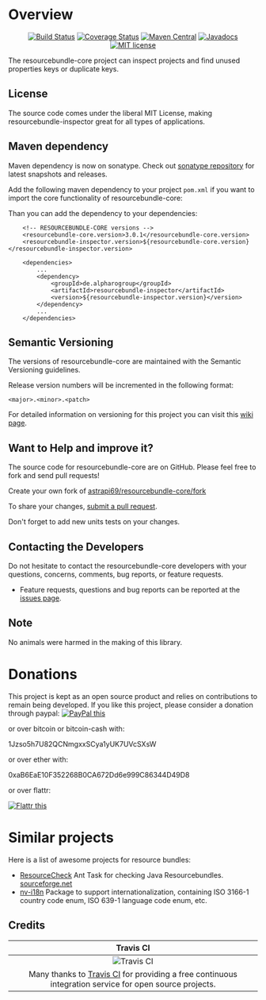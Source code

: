 # Overview

<div align="center">

[![Build Status](https://travis-ci.org/astrapi69/resourcebundle-core.svg?branch=master)](https://travis-ci.org/astrapi69/resourcebundle-core)
[![Coverage Status](https://coveralls.io/repos/github/astrapi69/resourcebundle-core/badge.svg?branch=develop)](https://coveralls.io/github/astrapi69/resourcebundle-core?branch=develop)
[![Maven Central](https://maven-badges.herokuapp.com/maven-central/de.alpharogroup/resourcebundle-core/badge.svg)](https://maven-badges.herokuapp.com/maven-central/de.alpharogroup/resourcebundle-core)
[![Javadocs](http://www.javadoc.io/badge/de.alpharogroup/resourcebundle-inspector.svg)](http://www.javadoc.io/doc/de.alpharogroup/resourcebundle-inspector)
[![MIT license](http://img.shields.io/badge/license-MIT-brightgreen.svg?style=flat)](http://opensource.org/licenses/MIT)

</div>

The resourcebundle-core project can inspect projects and find unused properties keys or duplicate keys.
		
## License

The source code comes under the liberal MIT License, making resourcebundle-inspector great for all types of applications.

## Maven dependency

Maven dependency is now on sonatype.
Check out [sonatype repository](https://oss.sonatype.org/#nexus-search;quick~resourcebundle-inspector) for latest snapshots and releases.

Add the following maven dependency to your project `pom.xml` if you want to import the core functionality of resourcebundle-core:

Than you can add the dependency to your dependencies:

		<!-- RESOURCEBUNDLE-CORE versions -->
		<resourcebundle-core.version>3.0.1</resourcebundle-core.version>
		<resourcebundle-inspector.version>${resourcebundle-core.version}</resourcebundle-inspector.version>

		<dependencies>
			...
			<dependency>
				<groupId>de.alpharogroup</groupId>
				<artifactId>resourcebundle-inspector</artifactId>
				<version>${resourcebundle-inspector.version}</version>
			</dependency>
			...
		</dependencies>


## Semantic Versioning

The versions of resourcebundle-core are maintained with the Semantic Versioning guidelines.

Release version numbers will be incremented in the following format:

`<major>.<minor>.<patch>`

For detailed information on versioning for this project you can visit this [wiki page](https://github.com/lightblueseas/mvn-parent-projects/wiki/Semantic-Versioning).

## Want to Help and improve it? ###

The source code for resourcebundle-core are on GitHub. Please feel free to fork and send pull requests!

Create your own fork of [astrapi69/resourcebundle-core/fork](https://github.com/astrapi69/resourcebundle-core/fork)

To share your changes, [submit a pull request](https://github.com/astrapi69/resourcebundle-core/pull/new/develop).

Don't forget to add new units tests on your changes.

## Contacting the Developers

Do not hesitate to contact the resourcebundle-core developers with your questions, concerns, comments, bug reports, or feature requests.
- Feature requests, questions and bug reports can be reported at the [issues page](https://github.com/astrapi69/resourcebundle-core/issues).

## Note

No animals were harmed in the making of this library.

# Donations

This project is kept as an open source product and relies on contributions to remain being developed. 
If you like this project, please consider a donation through paypal: <a href="https://www.paypal.com/cgi-bin/webscr?cmd=_donations&business=GUGLK2W5PX29G&lc=GB&item_name=Open%2dsource%20developer&no_note=0&cn=Notice&no_shipping=1&currency_code=EUR&bn=PP%2dDonationsBF%3abtn_donateCC_LG%2egif%3aNonHostedGuest" target="_blank">
<img src="https://www.paypalobjects.com/en_US/GB/i/btn/btn_donateCC_LG.gif" alt="PayPal this" title="PayPal – The safer, easier way to pay online!" border="0" />
</a>

or over bitcoin or bitcoin-cash with:

1Jzso5h7U82QCNmgxxSCya1yUK7UVcSXsW

or over ether with:

0xaB6EaE10F352268B0CA672Dd6e999C86344D49D8

or over flattr:
  
<a href="http://flattr.com/thing/4180911/astrapi69resourcebundle-inspector-on-GitHub" target="_blank">
<img src="http://api.flattr.com/button/flattr-badge-large.png" alt="Flattr this" title="Flattr this" border="0" />
</a>

# Similar projects

Here is a list of awesome projects for resource bundles:

* [ResourceCheck](http://rscbundlecheck.sourceforge.net/) Ant Task for checking Java Resourcebundles. [sourceforge.net](https://sourceforge.net/projects/rscbundlecheck/)
* [nv-i18n](https://github.com/TakahikoKawasaki/nv-i18n) Package to support internationalization, containing ISO 3166-1 country code enum, ISO 639-1 language code enum, etc.

## Credits

|Travis CI|
|:-:|
|![Travis CI](https://travis-ci.com/images/logos/TravisCI-Full-Color.png)|
|Many thanks to [Travis CI](https://travis-ci.org) for providing a free continuous integration service for open source projects.|

